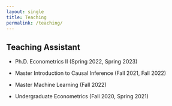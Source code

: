 ```yaml
---
layout: single
title: Teaching
permalink: /teaching/
---
```


## Teaching Assistant

* Ph.D. Econometrics II (Spring 2022, Spring 2023)

* Master Introduction to Causal Inference (Fall 2021, Fall 2022)
  
* Master Machine Learning (Fall 2022)

* Undergraduate Econometrics (Fall 2020, Spring 2021)
